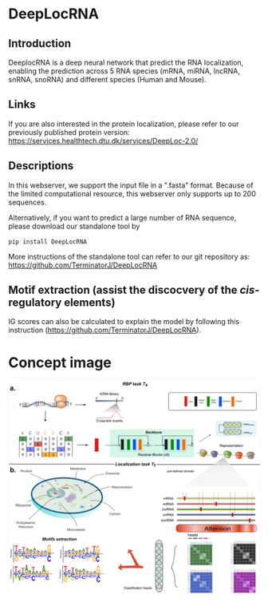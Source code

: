 # DeepLocRNA

## Introduction
DeeplocRNA is a deep neural network that predict the RNA localization, enabling the prediction across 5 RNA species (mRNA, miRNA, lncRNA, snRNA, snoRNA) and different species (Human and Mouse).  

## Links
If you are also interested in the protein localization, please refer to our previously published protein version:  
https://services.healthtech.dtu.dk/services/DeepLoc-2.0/

## Descriptions
In this webserver, we support the input file in a ".fasta" format. Because of the limited computational resource, this webserver only supports up to 200 sequences. 

Alternatively, if you want to predict a large number of RNA sequence, please download our standalone tool by  
```
pip install DeepLocRNA
```

More instructions of the standalone tool can refer to our git repository as: 
https://github.com/TerminatorJ/DeepLocRNA

## Motif extraction (assist the discocvery of the *cis*-regulatory elements)
IG scores can also be calculated to explain the model by following this instruction (https://github.com/TerminatorJ/DeepLocRNA).   


  
# Concept image
![DeepLocRNA](assets/Figure1small.png)


